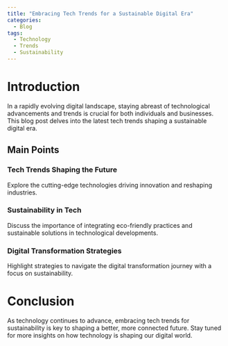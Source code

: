 ```yaml
---
title: "Embracing Tech Trends for a Sustainable Digital Era"
categories:
  - Blog
tags:
  - Technology
  - Trends
  - Sustainability
---
```


# Introduction
In a rapidly evolving digital landscape, staying abreast of technological advancements and trends is crucial for both individuals and businesses. This blog post delves into the latest tech trends shaping a sustainable digital era.

## Main Points
### Tech Trends Shaping the Future
Explore the cutting-edge technologies driving innovation and reshaping industries.

### Sustainability in Tech
Discuss the importance of integrating eco-friendly practices and sustainable solutions in technological developments.

### Digital Transformation Strategies
Highlight strategies to navigate the digital transformation journey with a focus on sustainability.

# Conclusion
As technology continues to advance, embracing tech trends for sustainability is key to shaping a better, more connected future. Stay tuned for more insights on how technology is shaping our digital world.